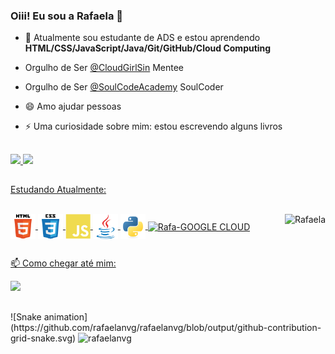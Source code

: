 ### Oiii! Eu sou a Rafaela 👋

-  🌱 Atualmente sou estudante de ADS e estou aprendendo **HTML/CSS/JavaScript/Java/Git/GitHub/Cloud Computing**
 
-  Orgulho de Ser [@CloudGirlSin](https://www.linkedin.com/company/cloudgirlsin/) Mentee
-  Orgulho de Ser [@SoulCodeAcademy](https://www.linkedin.com/company/soulcodeacademy/) SoulCoder
- 😄 Amo ajudar pessoas
- ⚡ Uma curiosidade sobre mim: estou escrevendo alguns livros

##

 <div>
  <a href="https://github.com/rafaelanvg">
  <img height="180em" src="https://github-readme-stats.vercel.app/api?username=rafaelanvg&show_icons=true&theme=dracula&include_all_commits=true&count_private=true"/>
  <img height="180em" src="https://github-readme-stats.vercel.app/api/top-langs/?username=rafaelanvg&layout=compact&langs_count=7&theme=dracula"/>
</div>

##
 
Estudando Atualmente:<br>
 
 <div style="display: inline_block"><br>
  <img align="center" alt="Rafa-HTML" height="40" width="40" src="https://raw.githubusercontent.com/devicons/devicon/master/icons/html5/html5-original-wordmark.svg">
  <img align="center" alt="Rafa-CSS" height="40" width="40" src="https://raw.githubusercontent.com/devicons/devicon/master/icons/css3/css3-original-wordmark.svg">
  <img align="center" alt="Rafa-Js" height="40" width="40" src="https://raw.githubusercontent.com/devicons/devicon/master/icons/javascript/javascript-plain.svg">
  <img align="center" alt="Rafa-JAVA" height="40" width="40"
src="https://raw.githubusercontent.com/devicons/devicon/master/icons/java/java-original.svg">
  <img align="center" alt="Rafa-Python" height="40" width="40" src="https://raw.githubusercontent.com/devicons/devicon/master/icons/python/python-original.svg">
  <img align="center" alt="Rafa-GOOGLE CLOUD" height="40" width="40"
src="https://img.shields.io/badge/Google_Cloud-4285F4?style=for-the-badge&logo=google-cloud&logoColor=white.svg">
  <img align="right" alt="Rafaela" 
src="https://i.picasion.com/pic91/a63ed4166b0f842dc47a084fb91c5f8f.gif">
</div>

##
  
 📫 Como chegar até mim:<br>
 
<div> 
  <a href="https://linkedin.com/in/rafanvg" target="_blank"><img src="https://img.shields.io/badge/-LinkedIn-%230077B5?style=for-the-badge&logo=linkedin&logoColor=white" target="_blank"></a>
</div>
 
 ##
 
<div> 
  ![Snake animation](https://github.com/rafaelanvg/rafaelanvg/blob/output/github-contribution-grid-snake.svg)
  
<img src="https://komarev.com/ghpvc/?username=SEUUSUARIO&color=green" alt="rafaelanvg" /> 
</div>
 
